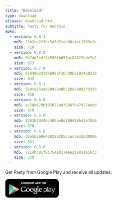 ```yaml
---
title: "Download"
type: download
aliases: download.html
subtitle: Pasty for Android
apks:
  - version: 0.8.1
    md5: 2fb2ce2f3bc54fd7cde88c4cc1703efc
    size: 716
  - version: 0.8.0
    md5: 9b74d2edff4598fb653ac07622bde7a2
    size: 673
  - version: 0.7.0
    md5: 61849b2d39d689af265d0be193460238
    size: 643
  - version: 0.6.1
    md5: 5b9cd25aa9204c6e0b52be5b0d2f543b
    size: 616
  - version: 0.6.0
    md5: ac5de67d6f02622a93696fb47d27aebd
    size: 679
  - version: 0.5.0
    md5: 1283bf924bc409aa8e198488b42a7bb0
    size: 678
  - version: 0.4.0
    md5: d065b2a9640022828561ec5e183d008a
    size: 531
  - version: 0.3.0
    md5: 7214bc91f8b754ed17eee2a6011a5bc3
    size: 530
---
```

Get Pasty from Google Play and receive all updates:

[![Get the App on Google Play](/images/android_app_on_play_large.png)](https://play.google.com/store/apps/details?id=de.electricdynamite.pasty)
